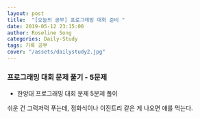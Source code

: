 ```yaml
---
layout: post
title:  "[오늘의 공부] 프로그래밍 대회 준비 "
date: 2019-05-12 23:15:00
author: Roseline Song
categories: Daily-Study
tags: 기록 공부
cover: "/assets/dailystudy2.jpg"
---
```


###  프로그래밍 대회 문제 풀기 - 5문제 

- 한양대 프로그래밍 대회 문제 5문제 풀이 

쉬운 건 그럭저럭 푸는데, 점화식이나 이진트리 같은 게 나오면 애를 먹는다. 

<br>​
<br>​


